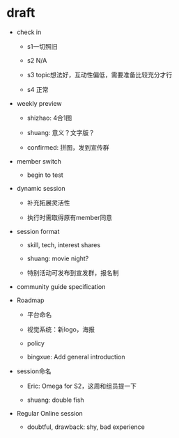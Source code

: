 # draft

*   check in

    *   s1一切照旧

    *   s2 N/A

    *   s3 topic想法好，互动性偏低，需要准备比较充分才行

    *   s4 正常

*   weekly preview

    *   shizhao: 4合1图

    *   shuang: 意义？文字版？

    *   confirmed: 拼图，发到宣传群

*   member switch

    *   begin to test

*   dynamic session

    *   补充拓展灵活性

    *   执行时需取得原有member同意

*   session format

    *   skill, tech, interest shares

    *   shuang: movie night?

    *   特别活动可发布到宣发群，报名制

*   community guide specification

*   Roadmap

    *   平台命名

    *   视觉系统：新logo，海报

    *   policy

    *   bingxue: Add general introduction

*   session命名

    *   Eric: Omega for S2，这周和组员提一下

    *   shuang: double fish

*   Regular Online session

    *   doubtful, drawback: shy, bad experience
